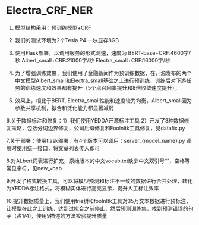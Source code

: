 # Electra_CRF_NER
1. 模型结构采用：预训练模型+CRF

2. 我们的测试环境为2个Tesla P4 一块显存8GB

3. 使用Flask部署，以调用服务的形式测速，速度为 BERT-base+CRF:4600字/秒 Albert_small+CRF:21000字/秒 Electra_small+CRF:16000字/秒

4. 为了增强训练效果，我们使用了金融新闻作为预训练数据，在开源发布的两个中文模型Albert_small和Electra_small基础之上进行预训练，训练后对下游任务的训练速度和效果都有提升（5个点召回率提升和8倍收敛速度提升）。

5. 效果上，相比于BERT, Electra_small性能和速度较为均衡，Albert_small因为参数共享机制，拟合和泛化能力都显著减弱

6.关于数据标注和修复：1）我们使用YEDDA开源标注工具 2）开发了3种数据修复策略，包括分词边界修复，公司后缀修复和Foolnltk工具修复，见datafix.py

7.关于部署：使用flask部署，有4个版本可以调用：server_{model_name}.py 调用时使用统一接口，将文章列表传入即可

8.对ALbert词表进行扩充，原始版本的中文vocab.txt缺少中文双引号“”，空格等常见字符，见new_voab

9.开发了格式转换工具，可以将模型预测和标注不一致的数据进行合并处理，转化为YEDDA标注格式，将模糊实体进行高亮显示，提升人工标注效率

10.提升数据质量上，我们使用trie树和foolnltk工具对35万文本数据进行预标注，让模型在此之上训练，达到过拟合之前停止，然后预测训练集，找到预测错误的句子（占1/4)，使用9描述的方法校验提升质量
